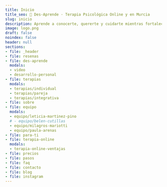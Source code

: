 ```yaml
---
title: Inicio
title_seo: 🧠 Des-Aprende · Terapia Psicológica Online y en Murcia
slug: inicio
description: Aprende a conocerte, quererte y cuidarte mientras fortaleces la relación contigo misma y con los demás. ✅ Cultiva tu autoestima y crece personalmente.
image: logo.png
draft: false
noindex: false
header: null
sections:
- file: _header
- file: resenas
- file: des-aprende
  modals:
  - video
  - desarrollo-personal
- file: terapias
  modals:
  - terapias/individual
  - terapias/pareja
  - terapias/integrativa
- file: sobre
- file: equipo
  modals:
  - equipo/leticia-martinez-pino
  # - equipo/belen-cutillas
  - equipo/milagros-mariotti
  - equipo/paula-arenas
- file: para-ti
- file: terapia-online
  modals:
  - terapia-online-ventajas
- file: precios
- file: pasos
- file: faq
- file: contacto
- file: blog
- file: instagram
---
```

